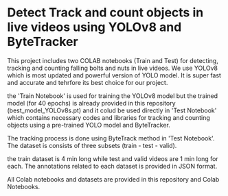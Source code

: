 # Detect Track and count objects in live videos using YOLOv8 and ByteTracker
This project includes two COLAB notebooks (Train and Test) for detecting, tracking and counting falling bolts and nuts in live videos. We use YOLOv8 which is most updated and powerful version of YOLO model. It is super fast and accurate and tehrfore its best choice for our project.

the 'Train Notebook' is used for training the YOLOv8 model but the trained model (for 40 epochs) is already provided in this repository (best_model_YOLOv8s.pt) and it colud be used directly in 'Test Notebook' which contains necessary codes and libraries for tracking and counting objects using a pre-trained YOLO model and ByteTracker.

The tracking process is done using ByteTrack method in 'Test Notebook'. The dataset is consists of three subsets (train - test - valid).

the train dataset is 4 min long while test and valid videos are 1 min long for each. The annotations related to each dataset is provided in JSON format.

All Colab notebooks and datasets are provided in this repository and Colab Notebooks.

